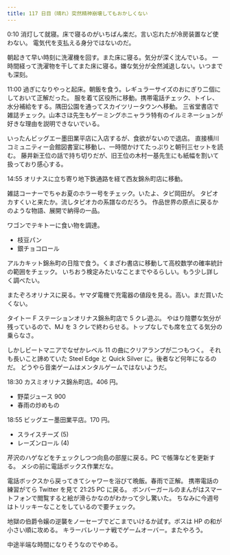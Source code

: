 ```yaml
---
title: 117 日目（晴れ）突然精神崩壊してもおかしくない
---
```


0:10 消灯して就寝。床で寝るのがいちばん楽だ。言い忘れたが冷房装置など使わない。
電気代を支払える身分ではないのだ。

朝起きて早い時刻に洗濯機を回す。また床に寝る。気分が深く沈んでいる。
一時間経って洗濯物を干してまた床に寝る。嫌な気分が全然減退しない。いつまでも深刻。

11:00 過ぎになりやっと起床。朝飯を食う。レギュラーサイズのおにぎり二個にしておいて正解だった。
服を着て区役所に移動。携帯電話チェック、トイレ、水分補給をする。隅田公園を通ってスカイツリータウンへ移動。
三省堂書店で雑誌チェック。山本さほ先生もゲーミングホニャララ特有のイルミネーションが好きな理由を説明できないでいる。

いったんビッグエー墨田業平店に入店するが、食欲がないので退店。
直接横川コミュニティー会館図書室に移動し、一時間かけてたっぷりと朝刊三セットを読む。
藤井新王位の話で持ち切りだが、旧王位の木村一基先生にも紙幅を割いて扱っており感心する。

14:55 オリナスに立ち寄り地下鉄通路を経て西友錦糸町店に移動。

雑誌コーナーでちゃお夏のホラー号をチェック。いたよ、タピ岡田が。
タピオカすくいと来たか。流しタピオカの系譜なのだろう。
作品世界の原点に戻るかのような物語、展開で納得の一品。

ワゴンでテキトーに食い物を調達。

* 枝豆パン
* 銀チョコロール

アルカキット錦糸町の日陰で食う。くまざわ書店に移動して高校数学の確率統計の範囲をチェック。
いちおう検定みたいなことまでやるらしい。もう少し詳しく調べたい。

またぞろオリナスに戻る。ヤマダ電機で充電器の値段を見る。高い。まだ買いたくない。

タイトー F ステーションオリナス錦糸町店で 5 クレ遊ぶ。
やはり陰鬱な気分が残っているので、MJ を 3 クレで終わらせる。トップなしでも席を立てる気分の乗らなさ。

しかしビートマニアでなぜかレベル 11 の曲にクリアランプが二つもつく。
それも長いこと諦めていた Steel Edge と Quick Silver に。後者など何年になるのだ。
どうやら音楽ゲームはメンタルゲームではないようだ。

18:30 カスミオリナス錦糸町店。406 円。

* 野菜ジュース 900
* 春雨の炒めもの

18:55 ビッグエー墨田業平店。170 円。

* スライスチーズ (5)
* レーズンロール (4)

芹沢のハゲなどをチェックしつつ向島の部屋に戻る。PC で帳簿などを更新する。
メシの前に電話ボックス作業だな。

電話ボックスから戻ってきてシャワーを浴びて晩飯。春雨で正解。
携帯電話の練習がてら Twitter を見て 21:25 PC に戻る。
ボンバーガールのまんがはスマートフォンで閲覧すると絵が滑らかなのがわかって少し驚いた。
ちなみに今週号はトリッキーなことをしているので要チェック。

地獄の伯爵令嬢の逆襲をノーセーブでどこまでいけるか試す。ボスは HP の和が小さい順に攻める。
キラーバレリーナ戦でゲームオーバー。またやろう。

中途半端な時間になりそうなのでやめる。
